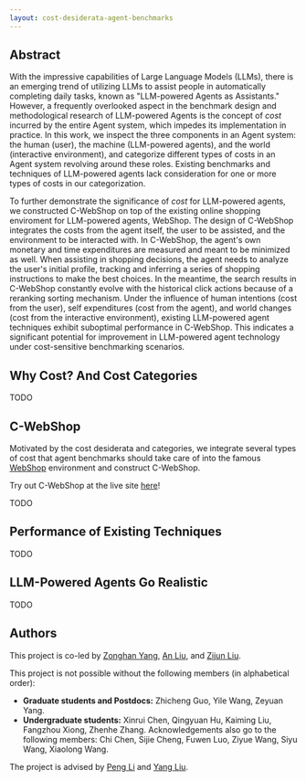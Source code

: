 ```yaml
---
layout: cost-desiderata-agent-benchmarks
---
```


## Abstract

With the impressive capabilities of Large Language Models (LLMs), there is an emerging trend of utilizing LLMs to assist people in automatically completing daily tasks, known as "LLM-powered Agents as Assistants." However, a frequently overlooked aspect in the benchmark design and methodological research of LLM-powered Agents is the concept of *cost* incurred by the entire Agent system, which impedes its implementation in practice. In this work, we inspect the three components in an Agent system: the human (user), the machine (LLM-powered agents), and the world (interactive environment), and categorize different types of costs in an Agent system revolving around these roles. Existing benchmarks and techniques of LLM-powered agents lack consideration for one or more types of costs in our categorization.

To further demonstrate the significance of *cost* for LLM-powered agents, we constructed C-WebShop on top of the existing online shopping enviroment for LLM-powered agents, WebShop. The design of C-WebShop integrates the costs from the agent itself, the user to be assisted, and the environment to be interacted with. In C-WebShop, the agent's own monetary and time expenditures are measured and meant to be minimized as well. When assisting in shopping decisions, the agent needs to analyze the user's initial profile, tracking and inferring a series of shopping instructions to make the best choices. In the meantime, the search results in C-WebShop constantly evolve with the historical click actions because of a reranking sorting mechanism. Under the influence of human intentions (cost from the user), self expenditures (cost from the agent), and world changes (cost from the interactive environment), existing LLM-powered agent techniques exhibit suboptimal performance in C-WebShop. This indicates a significant potential for improvement in LLM-powered agent technology under cost-sensitive benchmarking scenarios.

## Why Cost? And Cost Categories

TODO

## C-WebShop

Motivated by the cost desiderata and categories, we integrate several types of cost that agent benchmarks should take care of into the famous [WebShop](https://webshop-pnlp.github.io/) environment and construct C-WebShop.

Try out C-WebShop at the live site [here]()!

TODO

## Performance of Existing Techniques

TODO

## LLM-Powered Agents Go Realistic

TODO

## Authors

This project is co-led by [Zonghan Yang](https://minicheshire.github.io), [An Liu](https://github.com/xxmlala), and [Zijun Liu](https://github.com/BBQGOD).

This project is not possible without the following members (in alphabetical order):
- **Graduate students and Postdocs:** Zhicheng Guo, Yile Wang, Zeyuan Yang.
- **Undergraduate students:** Xinrui Chen, Qingyuan Hu, Kaiming Liu, Fangzhou Xiong, Zhenhe Zhang.
Acknowledgements also go to the following members: Chi Chen, Sijie Cheng, Fuwen Luo, Ziyue Wang, Siyu Wang, Xiaolong Wang.

The project is advised by [Peng Li](https://www.lpeng.net/) and [Yang Liu](https://nlp.csai.tsinghua.edu.cn/~ly). 